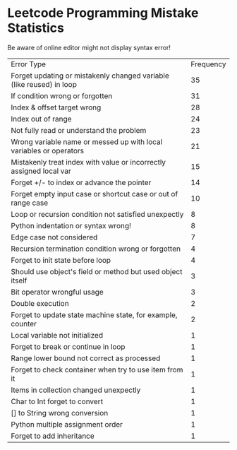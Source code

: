 # Leetcode Programming Mistake Statistics

Be aware of online editor might not display syntax error!

<table>
    <tr>
        <td>Error Type</td>
        <td>Frequency</td>
    </tr>
    <tr>
        <td>Forget updating or mistakenly changed variable (like reused) in loop</td>
        <td>35</td>
    </tr>
    <tr>
        <td>If condition wrong or forgotten</td>
        <td>31</td>
    </tr>
    <tr>
        <td>Index & offset target wrong</td>
        <td>28</td>
    </tr>
    <tr>
        <td>Index out of range</td>
        <td>24</td>
    </tr>
    <tr>
        <td>Not fully read or understand the problem</td>
        <td>23</td>
    </tr>
    <tr>
        <td>Wrong variable name or messed up with local variables or operators</td>
        <td>21</td>
    </tr>
    <tr>
        <td>Mistakenly treat index with value or incorrectly assigned local var</td>
        <td>15</td>
    </tr>
    <tr>
        <td>Forget +/- to index or advance the pointer</td>
        <td>14</td>
    </tr>
    <tr>
        <td>Forget empty input case or shortcut case or out of range case</td>
        <td>10</td>
    </tr>
    <tr>
        <td>Loop or recursion condition not satisfied unexpectly</td>
        <td>8</td>
    </tr>
    <tr>
        <td>Python indentation or syntax wrong!</td>
        <td>8</td>
    </tr>
    <tr>
        <td>Edge case not considered</td>
        <td>7</td>
    </tr>
    <tr>
        <td>Recursion termination condition wrong or forgotten</td>
        <td>4</td>
    </tr>
    <tr>
        <td>Forget to init state before loop</td>
        <td>4</td>
    </tr>
    <tr>
        <td>Should use object's field or method but used object itself</td>
        <td>3</td>
    </tr>
    <tr>
        <td>Bit operator wrongful usage</td>
        <td>3</td>
    </tr>
    <tr>
        <td>Double execution</td>
        <td>2</td>
    </tr>
    <tr>
        <td>Forget to update state machine state, for example, counter</td>
        <td>2</td>
    </tr>
    <tr>
        <td>Local variable not initialized</td>
        <td>1</td>
    </tr>
    <tr>
        <td>Forget to break or continue in loop</td>
        <td>1</td>
    </tr>
    <tr>
        <td>Range lower bound not correct as processed</td>
        <td>1</td>
    </tr>
    <tr>
        <td>Forget to check container when try to use item from it</td>
        <td>1</td>
    </tr>
    <tr>
        <td>Items in collection changed unexpectly</td>
        <td>1</td>
    </tr>
    <tr>
        <td>Char to Int forget to convert</td>
        <td>1</td>
    </tr>
    <tr>
        <td>[] to String wrong conversion</td>
        <td>1</td>
    </tr>
    <tr>
        <td>Python multiple assignment order</td>
        <td>1</td>
    </tr>
    <tr>
        <td>Forget to add inheritance</td>
        <td>1</td>
    </tr>
</table>
